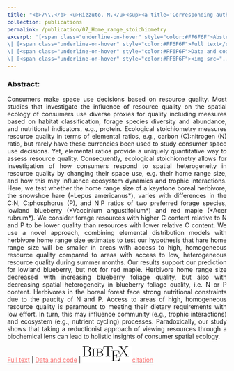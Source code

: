 ```yaml
---
title: "<b>7\\.</b> <u>Rizzuto, M.</u><sup><a title='Corresponding author'>✉</a></sup>, Leroux, S.J., Vander Wal, E., Richmond, I. C., Heckford, T. R., Balluffi-Fry, J., Wiersma, Y. F. (2020). **Forage stoichiometry predicts the home range size of a small terrestrial herbivore.** bioRxiv. <img src='../images/preprint.png'>"
collection: publications
permalink: /publication/07_Home_range_stoichiometry
excerpt: '[<span class="underline-on-hover" style="color:#FF6F6F">Abstract</span>](../publication/7_Home_range_stoichiometry)
\| [<span class="underline-on-hover" style="color:#FF6F6F">Full text</span>](https://doi.org/10.1101/2020.08.13.248831)
\| [<span class="underline-on-hover" style="color:#FF6F6F">Data and code</span>](https://doi.org/10.6084/m9.figshare.12798296)
\| [<span class="underline-on-hover" style="color:#FF6F6F"><img src="../images/bibtex.svg">citation</span>](../bibtex/7_Home_range_stoichiometry.bib)'
---
```


### Abstract:

<p style='text-align: justify;'>
Consumers make space use decisions based on resource quality. Most studies that investigate the influence of resource quality on the spatial ecology of consumers use diverse proxies for quality including measures based on habitat classification, forage species diversity and abundance, and nutritional indicators, e.g., protein. Ecological stoichiometry measures resource quality in terms of elemental ratios, e.g., carbon (C):nitrogen (N) ratio, but rarely have these currencies been used to study consumer space use decisions. Yet, elemental ratios provide a uniquely quantitative way to assess resource quality. Consequently, ecological stoichiometry allows for investigation of how consumers respond to spatial heterogeneity in resource quality by changing their space use, e.g. their home range size, and how this may influence ecosystem dynamics and trophic interactions. Here, we test whether the home range size of a keystone boreal herbivore, the snowshoe hare (*Lepus americanus*), varies with differences in the C:N, C:phosphorus (P), and N:P ratios of two preferred forage species, lowland blueberry (*Vaccinium angustifolium*) and red maple (*Acer rubrum*). We consider forage resources with higher C content relative to N and P to be lower quality than resources with lower relative C content. We use a novel approach, combining elemental distribution models with herbivore home range size estimates to test our hypothesis that hare home range size will be smaller in areas with access to high, homogeneous resource quality compared to areas with access to low, heterogeneous resource quality during summer months. Our results support our prediction for lowland blueberry, but not for red maple. Herbivore home range size decreased with increasing blueberry foliage quality, but also with decreasing spatial heterogeneity in blueberry foliage quality, i.e. N or P content. Herbivores in the boreal forest face strong nutritional constraints due to the paucity of N and P. Access to areas of high, homogeneous resource quality is paramount to meeting their dietary requirements with low effort. In turn, this may influence community (e.g., trophic interactions) and ecosystem (e.g., nutrient cycling) processes. Paradoxically, our study shows that taking a reductionist approach of viewing resources through a biochemical lens can lead to holistic insights of consumer spatial ecology.
</p>

[<span class="underline-on-hover" style="color:#FF6F6F">Full text</span>](https://doi.org/10.1101/2020.08.13.248831)
\| [<span class="underline-on-hover" style="color:#FF6F6F">Data and code</span>](https://doi.org/10.6084/m9.figshare.12798296)
\| [<span class="underline-on-hover" style="color:#FF6F6F"><img src="../images/bibtex.svg">citation</span>](../bibtex/7_Home_range_stoichiometry.bib)
